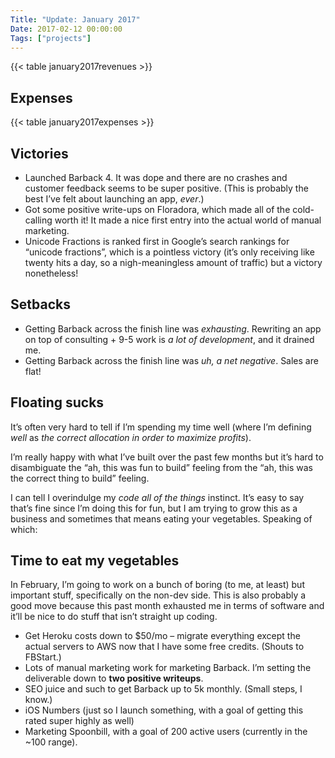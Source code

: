 ```yaml
---
Title: "Update: January 2017"
Date: 2017-02-12 00:00:00
Tags: ["projects"]
---
```


<p>{{&lt; table january2017revenues &gt;}}</p>


<h2 id="expenses">Expenses</h2>


<p>{{&lt; table january2017expenses &gt;}}</p>


<h2 id="victories">Victories</h2>


<ul>
<li>Launched Barback 4. It was dope and there are no crashes and customer feedback seems to be super positive.  (This is probably the best I’ve felt about launching an app, <em>ever</em>.)</li>
<li>Got some positive write-ups on Floradora, which made all of the cold-calling worth it!  It made a nice first entry into the actual world of manual marketing.</li>
<li>Unicode Fractions is ranked first in Google’s search rankings for “unicode fractions”, which is a pointless victory (it’s only receiving like twenty hits a day, so a nigh-meaningless amount of traffic) but a victory nonetheless!</li>
</ul>


<h2 id="setbacks">Setbacks</h2>


<ul>
<li>Getting Barback across the finish line was <em>exhausting</em>.  Rewriting an app on top of consulting + 9-5 work is <em>a lot of development</em>, and it drained me.</li>
<li>Getting Barback across the finish line was <em>uh, a net negative</em>. Sales are flat!</li>
</ul>


<h2 id="floating-sucks">Floating sucks</h2>


<p>It’s often very hard to tell if I’m spending my time well (where I’m defining <em>well</em> as <em>the correct allocation in order to maximize profits</em>).</p>


<p>I’m really happy with what I’ve built over the past few months but it’s hard to disambiguate the “ah, this was fun to build” feeling from the “ah, this was the correct thing to build” feeling.</p>


<p>I can tell I overindulge my <em>code all of the things</em> instinct.  It’s easy to say that’s fine since I’m doing this for fun, but I  am trying to grow this as a business and sometimes that means eating your vegetables.  Speaking of which:</p>


<h2 id="time-to-eat-my-vegetables">Time to eat my vegetables</h2>


<p>In February, I’m going to work on a bunch of boring (to me, at least) but important stuff, specifically on the non-dev side.  This is also probably a good move because this past month exhausted me in terms of software and it’ll be nice to do stuff that isn’t straight up coding.</p>


<ul>
<li>Get Heroku costs down to $50/mo – migrate everything except the actual servers to AWS now that I have some free credits.  (Shouts to FBStart.)</li>
<li>Lots of manual marketing work for marketing Barback.  I’m setting the deliverable down to <strong>two positive writeups</strong>.</li>
<li>SEO juice and such to get Barback up to 5k monthly.  (Small steps, I know.)</li>
<li>iOS Numbers (just so I launch something, with a goal of getting this rated super highly as well)</li>
<li>Marketing Spoonbill, with a goal of 200 active users (currently in the ~100 range).</li>
</ul>
	